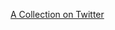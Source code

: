 <a class="twitter-grid" href="https://twitter.com/_/timelines/412891665209106432">A Collection on Twitter</a> <script async src="https://platform.twitter.com/widgets.js"></script>
